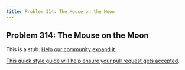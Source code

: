 ```yaml
---
title: Problem 314: The Mouse on the Moon
---
```

## Problem 314: The Mouse on the Moon

This is a stub. <a href='https://github.com/freecodecamp/guides/tree/master/src/pages/certifications/coding-interview-prep/project-euler/problem-314-the-mouse-on-the-moon/index.md' target='_blank' rel='nofollow'>Help our community expand it</a>.

<a href='https://github.com/freecodecamp/guides/blob/master/README.md' target='_blank' rel='nofollow'>This quick style guide will help ensure your pull request gets accepted</a>.

<!-- The article goes here, in GitHub-flavored Markdown. Feel free to add YouTube videos, images, and CodePen/JSBin embeds  -->
